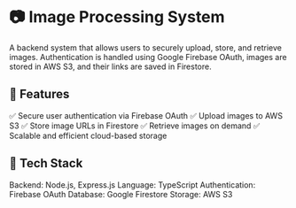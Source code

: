 # 📷 Image Processing System
A backend system that allows users to securely upload, store, and retrieve images. Authentication is handled using Google Firebase OAuth, images are stored in AWS S3, and their links are saved in Firestore.

## 📌 Features
✅ Secure user authentication via Firebase OAuth
✅ Upload images to AWS S3
✅ Store image URLs in Firestore
✅ Retrieve images on demand
✅ Scalable and efficient cloud-based storage

## 🚀 Tech Stack
Backend: Node.js, Express.js
Language: TypeScript
Authentication: Firebase OAuth
Database: Google Firestore
Storage: AWS S3
